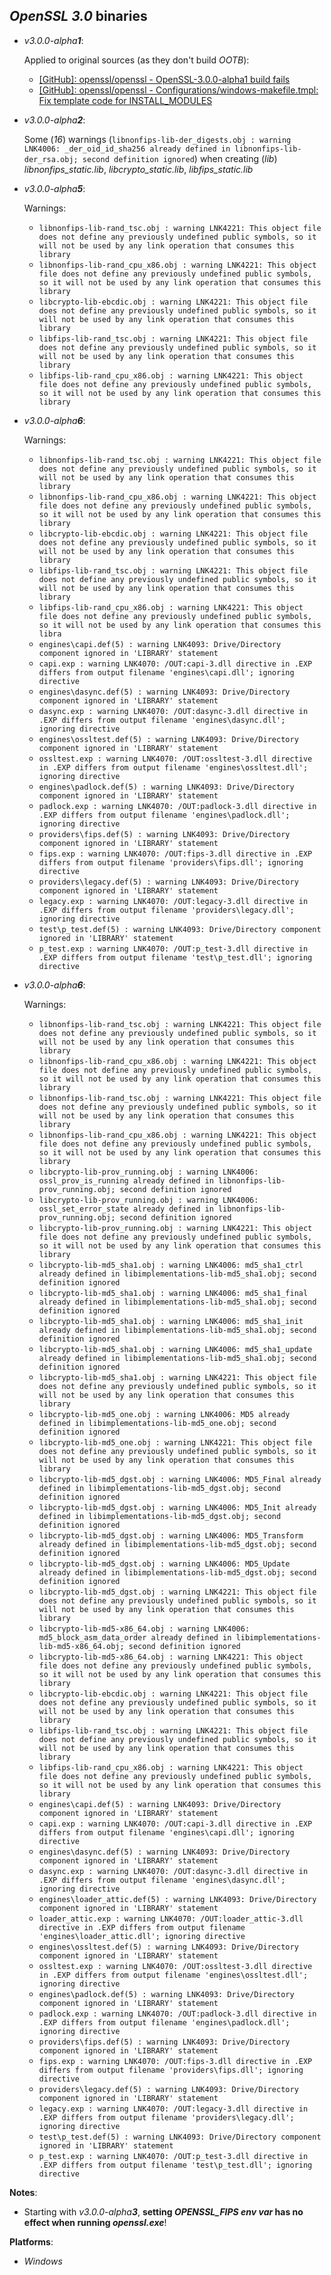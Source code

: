 *OpenSSL 3.0* binaries
----------------------

- *v3.0.0-alpha**1***:

    Applied to original sources (as they don't build *OOTB*):
    - [[GitHub]: openssl/openssl - OpenSSL-3.0.0-alpha1 build fails](https://github.com/openssl/openssl/pull/11774)
    - [[GitHub]: openssl/openssl - Configurations/windows-makefile.tmpl: Fix template code for INSTALL\_MODULES](https://github.com/openssl/openssl/pull/11629)

- *v3.0.0-alpha**2***:

    Some (*16*) warnings (`libnonfips-lib-der_digests.obj : warning LNK4006: _der_oid_id_sha256 already defined in libnonfips-lib-der_rsa.obj; second definition ignored`) when creating (*lib*) *libnonfips\_static.lib*, *libcrypto\_static.lib*, *libfips\_static.lib*

- *v3.0.0-alpha**5***:

    Warnings:
    - `libnonfips-lib-rand_tsc.obj : warning LNK4221: This object file does not define any previously undefined public symbols, so it will not be used by any link operation that consumes this library`
    - `libnonfips-lib-rand_cpu_x86.obj : warning LNK4221: This object file does not define any previously undefined public symbols, so it will not be used by any link operation that consumes this library`
    - `libcrypto-lib-ebcdic.obj : warning LNK4221: This object file does not define any previously undefined public symbols, so it will not be used by any link operation that consumes this library`
    - `libfips-lib-rand_tsc.obj : warning LNK4221: This object file does not define any previously undefined public symbols, so it will not be used by any link operation that consumes this library`
    - `libfips-lib-rand_cpu_x86.obj : warning LNK4221: This object file does not define any previously undefined public symbols, so it will not be used by any link operation that consumes this library`

- *v3.0.0-alpha**6***:

    Warnings:
    - `libnonfips-lib-rand_tsc.obj : warning LNK4221: This object file does not define any previously undefined public symbols, so it will not be used by any link operation that consumes this library`
    - `libnonfips-lib-rand_cpu_x86.obj : warning LNK4221: This object file does not define any previously undefined public symbols, so it will not be used by any link operation that consumes this library`
    - `libcrypto-lib-ebcdic.obj : warning LNK4221: This object file does not define any previously undefined public symbols, so it will not be used by any link operation that consumes this library`
    - `libfips-lib-rand_tsc.obj : warning LNK4221: This object file does not define any previously undefined public symbols, so it will not be used by any link operation that consumes this library`
    - `libfips-lib-rand_cpu_x86.obj : warning LNK4221: This object file does not define any previously undefined public symbols, so it will not be used by any link operation that consumes this libra`
    - `engines\capi.def(5) : warning LNK4093: Drive/Directory component ignored in 'LIBRARY' statement`
    - `capi.exp : warning LNK4070: /OUT:capi-3.dll directive in .EXP differs from output filename 'engines\capi.dll'; ignoring directive`
    - `engines\dasync.def(5) : warning LNK4093: Drive/Directory component ignored in 'LIBRARY' statement`
    - `dasync.exp : warning LNK4070: /OUT:dasync-3.dll directive in .EXP differs from output filename 'engines\dasync.dll'; ignoring directive`
    - `engines\ossltest.def(5) : warning LNK4093: Drive/Directory component ignored in 'LIBRARY' statement`
    - `ossltest.exp : warning LNK4070: /OUT:ossltest-3.dll directive in .EXP differs from output filename 'engines\ossltest.dll'; ignoring directive`
    - `engines\padlock.def(5) : warning LNK4093: Drive/Directory component ignored in 'LIBRARY' statement`
    - `padlock.exp : warning LNK4070: /OUT:padlock-3.dll directive in .EXP differs from output filename 'engines\padlock.dll'; ignoring directive`
    - `providers\fips.def(5) : warning LNK4093: Drive/Directory component ignored in 'LIBRARY' statement`
    - `fips.exp : warning LNK4070: /OUT:fips-3.dll directive in .EXP differs from output filename 'providers\fips.dll'; ignoring directive`
    - `providers\legacy.def(5) : warning LNK4093: Drive/Directory component ignored in 'LIBRARY' statement`
    - `legacy.exp : warning LNK4070: /OUT:legacy-3.dll directive in .EXP differs from output filename 'providers\legacy.dll'; ignoring directive`
    - `test\p_test.def(5) : warning LNK4093: Drive/Directory component ignored in 'LIBRARY' statement`
    - `p_test.exp : warning LNK4070: /OUT:p_test-3.dll directive in .EXP differs from output filename 'test\p_test.dll'; ignoring directive`

- *v3.0.0-alpha**6***:

    Warnings:

    - `libnonfips-lib-rand_tsc.obj : warning LNK4221: This object file does not define any previously undefined public symbols, so it will not be used by any link operation that consumes this library`
    - `libnonfips-lib-rand_cpu_x86.obj : warning LNK4221: This object file does not define any previously undefined public symbols, so it will not be used by any link operation that consumes this library`
    - `libnonfips-lib-rand_tsc.obj : warning LNK4221: This object file does not define any previously undefined public symbols, so it will not be used by any link operation that consumes this library`
    - `libnonfips-lib-rand_cpu_x86.obj : warning LNK4221: This object file does not define any previously undefined public symbols, so it will not be used by any link operation that consumes this library`
    - `libcrypto-lib-prov_running.obj : warning LNK4006: ossl_prov_is_running already defined in libnonfips-lib-prov_running.obj; second definition ignored`
    - `libcrypto-lib-prov_running.obj : warning LNK4006: ossl_set_error_state already defined in libnonfips-lib-prov_running.obj; second definition ignored`
    - `libcrypto-lib-prov_running.obj : warning LNK4221: This object file does not define any previously undefined public symbols, so it will not be used by any link operation that consumes this library`
    - `libcrypto-lib-md5_sha1.obj : warning LNK4006: md5_sha1_ctrl already defined in libimplementations-lib-md5_sha1.obj; second definition ignored`
    - `libcrypto-lib-md5_sha1.obj : warning LNK4006: md5_sha1_final already defined in libimplementations-lib-md5_sha1.obj; second definition ignored`
    - `libcrypto-lib-md5_sha1.obj : warning LNK4006: md5_sha1_init already defined in libimplementations-lib-md5_sha1.obj; second definition ignored`
    - `libcrypto-lib-md5_sha1.obj : warning LNK4006: md5_sha1_update already defined in libimplementations-lib-md5_sha1.obj; second definition ignored`
    - `libcrypto-lib-md5_sha1.obj : warning LNK4221: This object file does not define any previously undefined public symbols, so it will not be used by any link operation that consumes this library`
    - `libcrypto-lib-md5_one.obj : warning LNK4006: MD5 already defined in libimplementations-lib-md5_one.obj; second definition ignored`
    - `libcrypto-lib-md5_one.obj : warning LNK4221: This object file does not define any previously undefined public symbols, so it will not be used by any link operation that consumes this library`
    - `libcrypto-lib-md5_dgst.obj : warning LNK4006: MD5_Final already defined in libimplementations-lib-md5_dgst.obj; second definition ignored`
    - `libcrypto-lib-md5_dgst.obj : warning LNK4006: MD5_Init already defined in libimplementations-lib-md5_dgst.obj; second definition ignored`
    - `libcrypto-lib-md5_dgst.obj : warning LNK4006: MD5_Transform already defined in libimplementations-lib-md5_dgst.obj; second definition ignored`
    - `libcrypto-lib-md5_dgst.obj : warning LNK4006: MD5_Update already defined in libimplementations-lib-md5_dgst.obj; second definition ignored`
    - `libcrypto-lib-md5_dgst.obj : warning LNK4221: This object file does not define any previously undefined public symbols, so it will not be used by any link operation that consumes this library`
    - `libcrypto-lib-md5-x86_64.obj : warning LNK4006: md5_block_asm_data_order already defined in libimplementations-lib-md5-x86_64.obj; second definition ignored`
    - `libcrypto-lib-md5-x86_64.obj : warning LNK4221: This object file does not define any previously undefined public symbols, so it will not be used by any link operation that consumes this library`
    - `libcrypto-lib-ebcdic.obj : warning LNK4221: This object file does not define any previously undefined public symbols, so it will not be used by any link operation that consumes this library`
    - `libfips-lib-rand_tsc.obj : warning LNK4221: This object file does not define any previously undefined public symbols, so it will not be used by any link operation that consumes this library`
    - `libfips-lib-rand_cpu_x86.obj : warning LNK4221: This object file does not define any previously undefined public symbols, so it will not be used by any link operation that consumes this library`
    - `engines\capi.def(5) : warning LNK4093: Drive/Directory component ignored in 'LIBRARY' statement`
    - `capi.exp : warning LNK4070: /OUT:capi-3.dll directive in .EXP differs from output filename 'engines\capi.dll'; ignoring directive`
    - `engines\dasync.def(5) : warning LNK4093: Drive/Directory component ignored in 'LIBRARY' statement`
    - `dasync.exp : warning LNK4070: /OUT:dasync-3.dll directive in .EXP differs from output filename 'engines\dasync.dll'; ignoring directive`
    - `engines\loader_attic.def(5) : warning LNK4093: Drive/Directory component ignored in 'LIBRARY' statement`
    - `loader_attic.exp : warning LNK4070: /OUT:loader_attic-3.dll directive in .EXP differs from output filename 'engines\loader_attic.dll'; ignoring directive`
    - `engines\ossltest.def(5) : warning LNK4093: Drive/Directory component ignored in 'LIBRARY' statement`
    - `ossltest.exp : warning LNK4070: /OUT:ossltest-3.dll directive in .EXP differs from output filename 'engines\ossltest.dll'; ignoring directive`
    - `engines\padlock.def(5) : warning LNK4093: Drive/Directory component ignored in 'LIBRARY' statement`
    - `padlock.exp : warning LNK4070: /OUT:padlock-3.dll directive in .EXP differs from output filename 'engines\padlock.dll'; ignoring directive`
    - `providers\fips.def(5) : warning LNK4093: Drive/Directory component ignored in 'LIBRARY' statement`
    - `fips.exp : warning LNK4070: /OUT:fips-3.dll directive in .EXP differs from output filename 'providers\fips.dll'; ignoring directive`
    - `providers\legacy.def(5) : warning LNK4093: Drive/Directory component ignored in 'LIBRARY' statement`
    - `legacy.exp : warning LNK4070: /OUT:legacy-3.dll directive in .EXP differs from output filename 'providers\legacy.dll'; ignoring directive`
    - `test\p_test.def(5) : warning LNK4093: Drive/Directory component ignored in 'LIBRARY' statement`
    - `p_test.exp : warning LNK4070: /OUT:p_test-3.dll directive in .EXP differs from output filename 'test\p_test.dll'; ignoring directive`




**Notes**:
- Starting with *v3.0.0-alpha**3***, **setting *OPENSSL\_FIPS* *env var* has no effect when running *openssl.exe***!

**Platforms**:
- *Windows*

